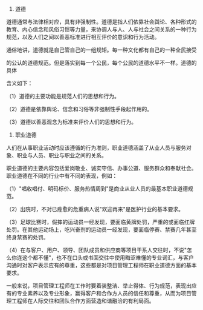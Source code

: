 
1. 道德

道德通常与法律相对应，具有非强制性。道德是指人们依靠社会舆论、各种形式的教育、内心信念和风俗习惯等力量，来协调人与人、人与社会之间关系的一种行为规范，以及人们之间以善恶标准进行相互评价的意识和行为活动。

通俗地讲，道德就是自己管自己的一组规矩。每一种文化都有自己的一种全民接受

的公认的道德规范。但是落实到每一个公民，每个公民的道德水平不一样。道德的具体

含义如下：

（1）道德的主要功能是规范人们的思想和行为。

（2）道德是依靠舆论、信念和习俗等非强制性手段起作用的。

（3）道德以善恶观念为标准来评价人们的思想和行为。

1. 职业道德

人们在从事职业活动时应该遵循的行为准则，职业道德涵盖了从业人员与服务对象、职业与人员、职业与职业之间的关系。

职业道德的主要内容包括爱岗敬业、诚实守信、办事公道、服务群众和奉献社会。职业道德在不同的行业中有不同的表现，例如：

（1）"唱收唱付、明码标价、服务热情周到"是商业从业人员的最基本职业道德规范。

（2）出院时，不对已痊愈的危重病人说"欢迎再来"是医护行业的基本要求。

（3）足球比赛时，假摔的运动员一经发现，要面临黄牌处罚，严重的或面临红牌处罚。在其他运动场上，吃兴奋剂的运动员一经发现，要面临停赛、禁赛几年甚至终身禁赛的处罚。

（4）在与客户、用户、领导、团队成员和供应商等项目干系人交往时，不说"怎么你连这个都不懂"，也不在口头或书面交往中使用晦涩难懂的专业词汇，与客户沟通时对客户表示应有的尊重，这些都是对项目管理工程师在职业道德方面的基本要求。

一般来说，项目管理工程师在工作时要着装整洁、举止得体、行为规范，表现出应有的专业素养以及专业形象，赢得客户和合作方人员的信任和尊重，从而为项目管理工程师在人际交往和团队合作方面营造和谐融洽的有利局面。
